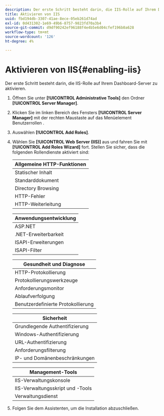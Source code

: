 ```yaml
---
description: Der erste Schritt besteht darin, die IIS-Rolle auf Ihrem Dashboard-Server zu aktivieren.
title: Aktivieren von IIS
uuid: fbd194db-3307-41ae-8ece-05eb261d74ad
exl-id: 0d431302-1e69-49b6-8757-9823fd70a3b4
source-git-commit: d9df90242ef96188f4e4b5e6d04cfef196b0a628
workflow-type: tm+mt
source-wordcount: '126'
ht-degree: 4%

---
```


# Aktivieren von IIS{#enabling-iis}

Der erste Schritt besteht darin, die IIS-Rolle auf Ihrem Dashboard-Server zu aktivieren.

1. Öffnen Sie unter **[!UICONTROL Administrative Tools]** den Ordner **[!UICONTROL Server Manager]**.
1. Klicken Sie im linken Bereich des Fensters **[!UICONTROL Server Manager]** mit der rechten Maustaste auf das Menüelement Benutzerrollen .
1. Auswählen **[!UICONTROL Add Roles]**.
1. Wählen Sie **[!UICONTROL Web Server (IIS)]** aus und fahren Sie mit **[!UICONTROL Add Roles Wizard]** fort. Stellen Sie sicher, dass die folgenden Rollendienste aktiviert sind:

   | Allgemeine HTTP-Funktionen |
   |---|
   | Statischer Inhalt |
   | Standarddokument |
   | Directory Browsing |
   | HTTP-Fehler |
   | HTTP-Weiterleitung |

   | Anwendungsentwicklung |
   |---|
   | ASP.NET |
   | .NET-Erweiterbarkeit |
   | ISAPI-Erweiterungen |
   | ISAPI-Filter |

   | Gesundheit und Diagnose |
   |---|
   | HTTP-Protokollierung |
   | Protokollierungswerkzeuge |
   | Anforderungsmonitor |
   | Ablaufverfolgung |
   | Benutzerdefinierte Protokollierung |

   | Sicherheit |
   |---|
   | Grundlegende Authentifizierung |
   | Windows-Authentifizierung |
   | URL-Authentifizierung |
   | Anforderungsfilterung |
   | IP- und Domänenbeschränkungen |

   | Management-Tools |
   |---|
   | IIS-Verwaltungskonsole |
   | IIS-Verwaltungsskript und -Tools |
   | Verwaltungsdienst |

1. Folgen Sie dem Assistenten, um die Installation abzuschließen.
